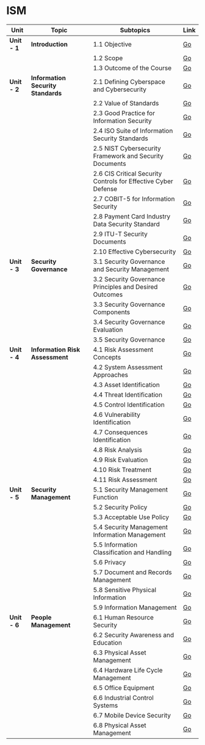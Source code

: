 # ISM

| **Unit** | **Topic** | **Subtopics** | **Link** |
|----------|-----------|---------------|----------|
| **Unit - 1** | **Introduction** | 1.1 Objective | [Go]() |
| | | 1.2 Scope | [Go]() |
| | | 1.3 Outcome of the Course | [Go]() |
| **Unit - 2** | **Information Security Standards** | 2.1 Defining Cyberspace and Cybersecurity | [Go](https://www.geeksforgeeks.org/what-is-cyberspace/) |
| | | 2.2 Value of Standards | [Go]() |
| | | 2.3 Good Practice for Information Security | [Go]() |
| | | 2.4 ISO Suite of Information Security Standards | [Go]() |
| | | 2.5 NIST Cybersecurity Framework and Security Documents | [Go]() |
| | | 2.6 CIS Critical Security Controls for Effective Cyber Defense | [Go]() |
| | | 2.7 COBIT-5 for Information Security | [Go]() |
| | | 2.8 Payment Card Industry Data Security Standard | [Go]() |
| | | 2.9 ITU-T Security Documents | [Go]() |
| | | 2.10 Effective Cybersecurity | [Go]() |
| **Unit - 3** | **Security Governance** | 3.1 Security Governance and Security Management | [Go]() |
| | | 3.2 Security Governance Principles and Desired Outcomes | [Go]() |
| | | 3.3 Security Governance Components | [Go]() |
| | | 3.4 Security Governance Evaluation | [Go]() |
| | | 3.5 Security Governance | [Go]() |
| **Unit - 4** | **Information Risk Assessment** | 4.1 Risk Assessment Concepts | [Go]() |
| | | 4.2 System Assessment Approaches | [Go]() |
| | | 4.3 Asset Identification | [Go]() |
| | | 4.4 Threat Identification | [Go]() |
| | | 4.5 Control Identification | [Go]() |
| | | 4.6 Vulnerability Identification | [Go]() |
| | | 4.7 Consequences Identification | [Go]() |
| | | 4.8 Risk Analysis | [Go]() |
| | | 4.9 Risk Evaluation | [Go]() |
| | | 4.10 Risk Treatment | [Go]() |
| | | 4.11 Risk Assessment | [Go]() |
| **Unit - 5** | **Security Management** | 5.1 Security Management Function | [Go]() |
| | | 5.2 Security Policy | [Go]() |
| | | 5.3 Acceptable Use Policy | [Go]() |
| | | 5.4 Security Management Information Management | [Go]() |
| | | 5.5 Information Classification and Handling | [Go]() |
| | | 5.6 Privacy | [Go]() |
| | | 5.7 Document and Records Management | [Go]() |
| | | 5.8 Sensitive Physical Information | [Go]() |
| | | 5.9 Information Management | [Go]() |
| **Unit - 6** | **People Management** | 6.1 Human Resource Security | [Go]() |
| | | 6.2 Security Awareness and Education | [Go]() |
| | | 6.3 Physical Asset Management | [Go]() |
| | | 6.4 Hardware Life Cycle Management | [Go]() |
| | | 6.5 Office Equipment | [Go]() |
| | | 6.6 Industrial Control Systems | [Go]() |
| | | 6.7 Mobile Device Security | [Go]() |
| | | 6.8 Physical Asset Management | [Go]() |

 
